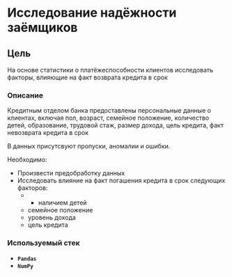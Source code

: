 # Исследование надёжности заёмщиков

## Цель

На основе статистики о платёжеспособности клиентов исследовать факторы, влияющие на факт возврата кредита в срок

### Описание

Кредитным отделом банка предоставлены персональные данные о клиентах, включая пол, возраст, семейное положение, количество детей, образование, трудовой стаж, размер дохода, цель кредита, факт невозврата кредита в срок

В данных присутсвуют пропуски, аномалии и ошибки. 

Необходимо:
* Произвести предобработку данных
* Исследовать влияние на факт погашения кредита в срок следующих факторов:
   * * наличием детей
   - семейное положение
   - уровень дохода
   - цель кредита

### Используемый стек
- **`Pandas`**
- **`NumPy`**
